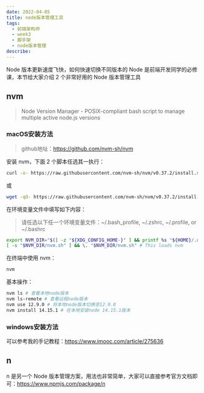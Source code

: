 ```yaml
---
date: 2022-04-05
title: node版本管理工具
tags:
  - 前端架构师
  - week3
  - 脚手架
  - node版本管理
describe:
---
```


Node 版本更新速度飞快，如何快速切换不同版本的 Node 是前端开发同学的必修课，本节给大家介绍 2 个非常好用的 Node 版本管理工具



## nvm

> Node Version Manager - POSIX-compliant bash script to manage multiple active node.js versions



### macOS安装方法

> github地址：https://github.com/nvm-sh/nvm

安装 nvm，下面 2 个脚本任选其一执行：

```bash
curl -o- https://raw.githubusercontent.com/nvm-sh/nvm/v0.37.2/install.sh | bash
```

或

```bash
wget -qO- https://raw.githubusercontent.com/nvm-sh/nvm/v0.37.2/install.sh | bash
```

在环境变量文件中填写如下内容：

> 请任选以下任一个环境变量文件：~/.bash_profile, ~/.zshrc, ~/.profile, or ~/.bashrc

```bash
export NVM_DIR="$([ -z "${XDG_CONFIG_HOME-}" ] && printf %s "${HOME}/.nvm" || printf %s "${XDG_CONFIG_HOME}/nvm")"
[ -s "$NVM_DIR/nvm.sh" ] && \. "$NVM_DIR/nvm.sh" # This loads nvm
```

在终端中使用 nvm：

```bash
nvm
```

基本操作：

```bash
nvm ls # 查看本地node版本
nvm ls-remote # 查看远程node版本
nvm use 12.9.0 # 将本地node版本切换至12.9.0
nvm install 14.15.1 # 在本地安装node 14.15.1版本
```



### windows安装方法

可以参考我的手记教程：https://www.imooc.com/article/275636



## n

n 是另一个 Node 版本管理方案，用法也非常简单，大家可以直接参考官方文档即可：https://www.npmjs.com/package/n